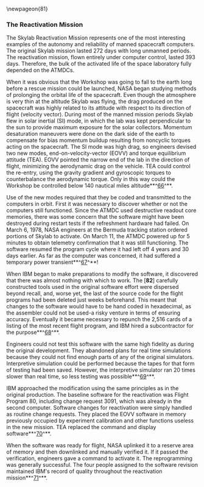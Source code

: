 \newpageon{81}

### The Reactivation Mission

The Skylab Reactivation Mission represents one of the most
interesting examples of the autonomy and reliability of manned
spacecraft computers. The original Skylab mission lasted 272 days with
long unmanned periods. The reactivation mission, flown entirely under
computer control, lasted 393 days. Therefore, the bulk of the activated
life of the space laboratory fully depended on the ATMDCs.

When it was obvious that the Workshop was going to fall to the earth
long before a rescue mission could be launched, NASA began studying
methods of prolonging the orbital life of the spacecraft. Even though
the atmosphere is very thin at the altitude Skylab was flying, the drag
produced on the spacecraft was highly related to its attitude with
respect to its direction of flight (velocity vector). During most of the
manned mission periods Skylab flew in solar inertial (SI) mode, in which
the lab was kept perpendicular to the sun to provide maximum exposure
for the solar collectors. Momentum desaturation maneuvers were done on
the dark side of the earth to compensate for bias momentum buildup
resulting from noncyclic torques acting on the spacecraft. The SI mode
was high drag, so engineers devised two new modes,
end-on-velocity-vector (EOVV) and torque equilibrium attitude (TEA).
EOVV pointed the narrow end of the lab in the direction of flight,
minimizing the aerodynamic drag on the vehicle. TEA could control the
re-entry, using the gravity gradient and gyroscopic torques to
counterbalance the aerodynamic torque. Only in this way could the
Workshop be controlled below 140 nautical miles
altitude**^[66](Source3.html)^**.

Use of the new modes required that they be coded and transmitted to the
computers in orbit. First it was necessary to discover whether or not
the computers still functioned. Since the ATMDC used destructive readout
core memories, there was some concern that the software might have been
destroyed during restart tests if the refreshment hardware had failed.
On March 6, 1978, NASA engineers at the Bermuda tracking station ordered
portions of Skylab to activate. On March 11, the ATMDC powered up for 5
minutes to obtain telemetry confirmation that it was still functioning.
The software resumed the program cycle where it had left off 4 years and
30 days earlier. As far as the computer was concerned, it had suffered a
temporary power transient**^[67](Source3.html)^**!

When IBM began to make preparations to modify the software, it
discovered that there was almost nothing with which to work. The
\[**82**\] carefully constructed tools used in the original software
effort were dispersed beyond recall, and, worse yet, the last of the
source code for the flight programs had been deleted just weeks
beforehand. This meant that changes to the software would have to be
hand coded in hexadecimal, as the assembler could not be used-a risky
venture in terms of ensuring accuracy. Eventually it became necessary to
repunch the 2,516 cards of a listing of the most recent flight program,
and IBM hired a subcontractor for the purpose**^[68](Source3.html)^**.

Engineers could not test this software with the same high fidelity as
during the original development. They abandoned plans for real time
simulations because they could not find enough parts of any of the
original simulators. Interpretive simulation could be performed because
the tapes for that form of testing had been saved. However, the
interpretive simulator ran 20 times slower than real time, so less
testing was possible**^[69](Source3.html)^**.

IBM approached the modification using the same principles as in the
original production. The baseline software for the reactivation was
Flight Program 80, including change request 3091, which was already in
the second computer. Software changes for reactivation were simply
handled as routine change requests. They placed the EOVV software in
memory previously occupied by experiment calibration and other functions
useless in the new mission. TEA replaced the command and display
software**^[70](Source3.html)^**.

When the software was ready for flight, NASA uplinked it to a reserve
area of memory and then downlinked and manually verified it. If it
passed the verification, engineers gave a command to activate it. The
reprogramming was generally successful. The four people assigned to the
software revision maintained IBM's record of quality throughout the
reactivation mission**^[71](Source3.html)^**.
